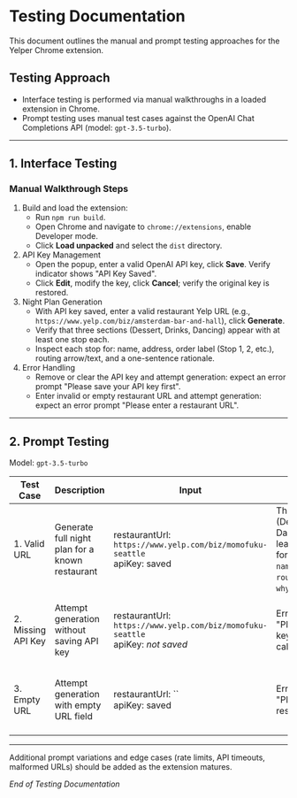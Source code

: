 <!--- TESTING.md: Interface and Prompt Testing Documentation --->
# Testing Documentation

This document outlines the manual and prompt testing approaches for the Yelper Chrome extension.

## Testing Approach
- Interface testing is performed via manual walkthroughs in a loaded extension in Chrome.
- Prompt testing uses manual test cases against the OpenAI Chat Completions API (model: `gpt-3.5-turbo`).

---

## 1. Interface Testing

### Manual Walkthrough Steps
1. Build and load the extension:
   - Run `npm run build`.
   - Open Chrome and navigate to `chrome://extensions`, enable Developer mode.
   - Click **Load unpacked** and select the `dist` directory.
2. API Key Management
   - Open the popup, enter a valid OpenAI API key, click **Save**. Verify indicator shows "API Key Saved".
   - Click **Edit**, modify the key, click **Cancel**; verify the original key is restored.
3. Night Plan Generation
   - With API key saved, enter a valid restaurant Yelp URL (e.g., `https://www.yelp.com/biz/amsterdam-bar-and-hall`), click **Generate**.
   - Verify that three sections (Dessert, Drinks, Dancing) appear with at least one stop each.
   - Inspect each stop for: name, address, order label (Stop 1, 2, etc.), routing arrow/text, and a one-sentence rationale.
4. Error Handling
   - Remove or clear the API key and attempt generation: expect an error prompt "Please save your API key first".
   - Enter invalid or empty restaurant URL and attempt generation: expect an error prompt "Please enter a restaurant URL".

---

## 2. Prompt Testing

Model: `gpt-3.5-turbo`

| Test Case | Description | Input | Expected Output | Current Behavior |
|-----------|-------------|-------|-----------------|------------------|
| 1. Valid URL | Generate full night plan for a known restaurant | restaurantUrl: `https://www.yelp.com/biz/momofuku-seattle`<br/>apiKey: saved | Three sections (Dessert, Drinks, Dancing) each with at least one stop formatted with keys: `name`, `address`, `order`, `routing_from_previous`, `why_this_stop`. | Returns a correctly structured plan in text and UI. |
| 2. Missing API Key | Attempt generation without saving API key | restaurantUrl: `https://www.yelp.com/biz/momofuku-seattle`<br/>apiKey: _not saved_ | Error message: "Please save your API key first" and no API call is attempted. | UI blocks request and shows correct error. |
| 3. Empty URL | Attempt generation with empty URL field | restaurantUrl: ``<br/>apiKey: saved | Error message: "Please enter a restaurant URL". | UI blocks request and shows correct error. |

---

Additional prompt variations and edge cases (rate limits, API timeouts, malformed URLs) should be added as the extension matures.

*End of Testing Documentation*